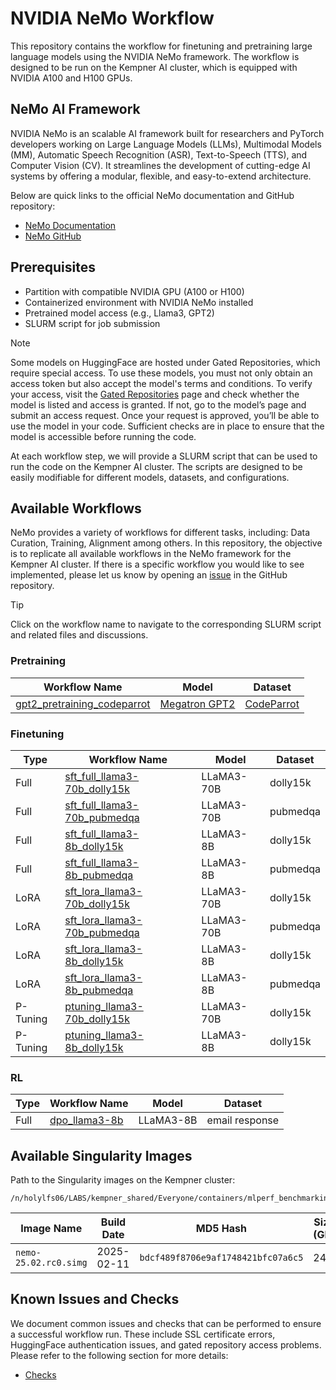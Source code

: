 # NVIDIA NeMo Workflow

This repository contains the workflow for finetuning and pretraining large language models using the NVIDIA NeMo framework. The workflow is designed to be run on the Kempner AI cluster, which is equipped with NVIDIA A100 and H100 GPUs.

## NeMo AI Framework

NVIDIA NeMo is an scalable AI framework built for researchers and PyTorch developers working on Large Language Models (LLMs), Multimodal Models (MM), Automatic Speech Recognition (ASR), Text-to-Speech (TTS), and Computer Vision (CV). It streamlines the development of cutting-edge AI systems by offering a modular, flexible, and easy-to-extend architecture.

Below are quick links to the official NeMo documentation and GitHub repository:

- [NeMo Documentation](https://docs.nvidia.com/nemo-framework/user-guide/latest/overview.html)
- [NeMo GitHub](https://github.com/NVIDIA/NeMo)


## Prerequisites

- Partition with compatible NVIDIA GPU (A100 or H100)
- Containerized environment with NVIDIA NeMo installed
- Pretrained model access (e.g., Llama3, GPT2)
- SLURM script for job submission


> [!NOTE]  
> Some models on HuggingFace are hosted under Gated Repositories, which require special access. To use these models, you must not only obtain an access token but also accept the model's terms and conditions. To verify your access, visit the [Gated Repositories](https://huggingface.co/settings/gated-repos) page and check whether the model is listed and access is granted. If not, go to the model’s page and submit an access request. Once your request is approved, you’ll be able to use the model in your code. Sufficient checks are in place to ensure that the model is accessible before running the code. 

At each workflow step, we will provide a SLURM script that can be used to run the code on the Kempner AI cluster. The scripts are designed to be easily modifiable for different models, datasets, and configurations.


## Available Workflows

NeMo provides a variety of workflows for different tasks, including: Data Curation, Training, Alignment among others. In this repository, the objective is to replicate all available workflows in the NeMo framework for the Kempner AI cluster. If there is a specific workflow you would like to see implemented, please let us know by opening an [issue](https://github.com/KempnerInstitute/nvidia-nemo-workflows/issues) in the GitHub repository. 

> [!TIP]  
> Click on the workflow name to navigate to the corresponding SLURM script and related files and discussions.

### Pretraining 

| Workflow Name                   | Model                                                              | Dataset     |
|---------------------------------|--------------------------------------------------------------------|-------------|
| [gpt2_pretraining_codeparrot](pretraining/gpt2_pretraining_codeparrot) | [Megatron GPT2](https://huggingface.co/nvidia/megatron-gpt2-345m)  | [CodeParrot](https://huggingface.co/codeparrot)  |


### Finetuning

| Type       | Workflow Name                                                                  | Model       | Dataset   |
|------------|--------------------------------------------------------------------------------|-------------|-----------|
| Full       | [sft_full_llama3-70b_dolly15k](finetuning/full/sft_full_llama3-70b_dolly15k)   | LLaMA3-70B  | dolly15k  |
| Full       | [sft_full_llama3-70b_pubmedqa](finetuning/full/sft_full_llama3-70b_pubmedqa)   | LLaMA3-70B  | pubmedqa  |
| Full       | [sft_full_llama3-8b_dolly15k](finetuning/full/sft_full_llama3-8b_dolly15k)     | LLaMA3-8B   | dolly15k  |
| Full       | [sft_full_llama3-8b_pubmedqa](finetuning/full/sft_full_llama3-8b_pubmedqa)     | LLaMA3-8B   | pubmedqa  |
| LoRA       | [sft_lora_llama3-70b_dolly15k](finetuning/lora/sft_lora_llama3-70b_dolly15k)   | LLaMA3-70B  | dolly15k  |
| LoRA       | [sft_lora_llama3-70b_pubmedqa](finetuning/lora/sft_lora_llama3-70b_pubmedqa)   | LLaMA3-70B  | pubmedqa  |
| LoRA       | [sft_lora_llama3-8b_dolly15k](finetuning/lora/sft_lora_llama3-8b_dolly15k)     | LLaMA3-8B   | dolly15k  |
| LoRA       | [sft_lora_llama3-8b_pubmedqa](finetuning/lora/sft_lora_llama3-8b_pubmedqa)     | LLaMA3-8B   | pubmedqa  |
| P-Tuning   | [ptuning_llama3-70b_dolly15k](finetuning/p-tuning/ptuning_llama3-70b_dolly15k) | LLaMA3-70B  | dolly15k  |
| P-Tuning   | [ptuning_llama3-8b_dolly15k](finetuning/p-tuning/ptuning_llama3-8b_dolly15k)   | LLaMA3-8B   | dolly15k  |


### RL

| Type       | Workflow Name                                                                  | Model       | Dataset   |
|------------|--------------------------------------------------------------------------------|-------------|-----------|
| Full       | [dpo_llama3-8b](RL/DPO/llama3-8b)   | LLaMA3-8B  | email response  |


## Available Singularity Images

Path to the Singularity images on the Kempner cluster:

```
/n/holylfs06/LABS/kempner_shared/Everyone/containers/mlperf_benchmarking
```

| Image Name            | Build Date | MD5 Hash                           | Size (GB) |
|-----------------------|------------|------------------------------------|-----------|
| `nemo-25.02.rc0.simg` | 2025-02-11 | `bdcf489f8706e9af1748421bfc07a6c5` | 24G       |


## Known Issues and Checks

We document common issues and checks that can be performed to ensure a successful workflow run. These include SSL certificate errors, HuggingFace authentication issues, and gated repository access problems. Please refer to the following section for more details:
-  [Checks](checks/README.md)


